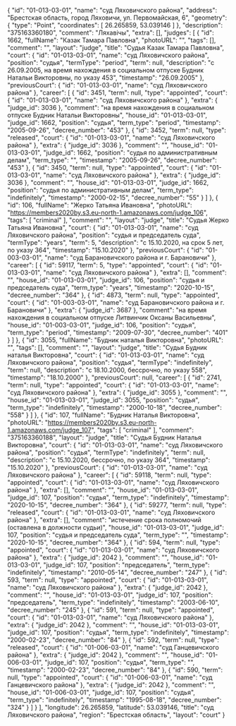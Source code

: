 {
    "id": "01-013-03-01",
    "name": "суд Ляховичского района",
    "address": "Брестская область, город Ляховичи, ул. Первомайская, 6",
    "geometry": {
        "type": "Point",
        "coordinates": [
            26.265859,
            53.039146
        ]
    },
    "description": "375163360180",
    "comment": "Ляхавічы",
    "extra": [],
    "judges": [
        {
            "id": 1662,
            "fullName": "Казак Тамара Павловна",
            "photoURL": "",
            "tags": [],
            "comment": "",
            "layout": "judge",
            "title": "Судья Казак Тамара Павловна",
            "court": {
                "id": "01-013-03-01",
                "name": "суд Ляховичского района",
                "position": "судья",
                "termType": "period",
                "term": null,
                "description": "c 26.09.2005, на время нахождения в социальном отпуске Будник Натальи Викторовны, по указу 453",
                "timestamp": "26.09.2005"
            },
            "previousCourt": {
                "id": "01-013-03-01",
                "name": "суд Ляховичского района"
            },
            "career": [
                {
                    "id": 3451,
                    "term": null,
                    "type": "appointed",
                    "court": {
                        "id": "01-013-03-01",
                        "name": "суд Ляховичского района"
                    },
                    "extra": {
                        "judge_id": 3036
                    },
                    "comment": "на время нахождения в социальном отпуске Будник Натальи Викторовны",
                    "house_id": "01-013-03-01",
                    "judge_id": 1662,
                    "position": "судья",
                    "term_type": "period",
                    "timestamp": "2005-09-26",
                    "decree_number": "453"
                },
                {
                    "id": 3452,
                    "term": null,
                    "type": "released",
                    "court": {
                        "id": "01-013-03-01",
                        "name": "суд Ляховичского района"
                    },
                    "extra": {
                        "judge_id": 3036
                    },
                    "comment": "",
                    "house_id": "01-013-03-01",
                    "judge_id": 1662,
                    "position": "судья по административным делам",
                    "term_type": "",
                    "timestamp": "2005-09-26",
                    "decree_number": "453"
                },
                {
                    "id": 3450,
                    "term": null,
                    "type": "appointed",
                    "court": {
                        "id": "01-013-03-01",
                        "name": "суд Ляховичского района"
                    },
                    "extra": {
                        "judge_id": 3036
                    },
                    "comment": "",
                    "house_id": "01-013-03-01",
                    "judge_id": 1662,
                    "position": "судья по административным делам",
                    "term_type": "indefinitely",
                    "timestamp": "2000-02-15",
                    "decree_number": "55"
                }
            ]
        },
        {
            "id": 106,
            "fullName": "Жерко Татьяна Ивановна",
            "photoURL": "https://members2020by.s3.eu-north-1.amazonaws.com/judge_106",
            "tags": [
                "criminal"
            ],
            "comment": "",
            "layout": "judge",
            "title": "Судья Жерко Татьяна Ивановна",
            "court": {
                "id": "01-013-03-01",
                "name": "суд Ляховичского района",
                "position": "судья и председатель суда",
                "termType": "years",
                "term": 5,
                "description": "c 15.10.2020, на срок 5 лет, по указу 364",
                "timestamp": "15.10.2020"
            },
            "previousCourt": {
                "id": "01-003-03-01",
                "name": "суд Барановичского района и г. Барановичи"
            },
            "career": [
                {
                    "id": 59117,
                    "term": 5,
                    "type": "appointed",
                    "court": {
                        "id": "01-013-03-01",
                        "name": "суд Ляховичского района"
                    },
                    "extra": [],
                    "comment": "",
                    "house_id": "01-013-03-01",
                    "judge_id": 106,
                    "position": "судья и председатель суда",
                    "term_type": "years",
                    "timestamp": "2020-10-15",
                    "decree_number": "364"
                },
                {
                    "id": 4873,
                    "term": null,
                    "type": "appointed",
                    "court": {
                        "id": "01-003-03-01",
                        "name": "суд Барановичского района и г. Барановичи"
                    },
                    "extra": {
                        "judge_id": 3687
                    },
                    "comment": "на время нахождения в социальном отпуске Литвинчик Оксаны Васильевны",
                    "house_id": "01-003-03-01",
                    "judge_id": 106,
                    "position": "судья",
                    "term_type": "period",
                    "timestamp": "2009-07-30",
                    "decree_number": "401"
                }
            ]
        },
        {
            "id": 3055,
            "fullName": "Будник наталья Викторовна",
            "photoURL": "",
            "tags": [],
            "comment": "",
            "layout": "judge",
            "title": "Судья Будник наталья Викторовна",
            "court": {
                "id": "01-013-03-01",
                "name": "суд Ляховичского района",
                "position": "судья",
                "termType": "indefinitely",
                "term": null,
                "description": "c 18.10.2000, бессрочно, по указу 558",
                "timestamp": "18.10.2000"
            },
            "previousCourt": null,
            "career": [
                {
                    "id": 2741,
                    "term": null,
                    "type": "appointed",
                    "court": {
                        "id": "01-013-03-01",
                        "name": "суд Ляховичского района"
                    },
                    "extra": {
                        "judge_id": 3055
                    },
                    "comment": "",
                    "house_id": "01-013-03-01",
                    "judge_id": 3055,
                    "position": "судья",
                    "term_type": "indefinitely",
                    "timestamp": "2000-10-18",
                    "decree_number": "558"
                }
            ]
        },
        {
            "id": 107,
            "fullName": "Будник Наталья Викторовна",
            "photoURL": "https://members2020by.s3.eu-north-1.amazonaws.com/judge_107",
            "tags": [
                "criminal"
            ],
            "comment": "375163360188",
            "layout": "judge",
            "title": "Судья Будник Наталья Викторовна",
            "court": {
                "id": "01-013-03-01",
                "name": "суд Ляховичского района",
                "position": "судья",
                "termType": "indefinitely",
                "term": null,
                "description": "c 15.10.2020, бессрочно, по указу 364",
                "timestamp": "15.10.2020"
            },
            "previousCourt": {
                "id": "01-013-03-01",
                "name": "суд Ляховичского района"
            },
            "career": [
                {
                    "id": 59118,
                    "term": null,
                    "type": "appointed",
                    "court": {
                        "id": "01-013-03-01",
                        "name": "суд Ляховичского района"
                    },
                    "extra": [],
                    "comment": "",
                    "house_id": "01-013-03-01",
                    "judge_id": 107,
                    "position": "судья",
                    "term_type": "indefinitely",
                    "timestamp": "2020-10-15",
                    "decree_number": "364"
                },
                {
                    "id": 59277,
                    "term": null,
                    "type": "released",
                    "court": {
                        "id": "01-013-03-01",
                        "name": "суд Ляховичского района"
                    },
                    "extra": [],
                    "comment": "истечение срока полномочий (оставлена в должности судьи)",
                    "house_id": "01-013-03-01",
                    "judge_id": 107,
                    "position": "судья и председатель суда",
                    "term_type": "",
                    "timestamp": "2020-10-15",
                    "decree_number": "364"
                },
                {
                    "id": 594,
                    "term": null,
                    "type": "appointed",
                    "court": {
                        "id": "01-013-03-01",
                        "name": "суд Ляховичского района"
                    },
                    "extra": {
                        "judge_id": 2042
                    },
                    "comment": "",
                    "house_id": "01-013-03-01",
                    "judge_id": 107,
                    "position": "председатель",
                    "term_type": "indefinitely",
                    "timestamp": "2010-05-14",
                    "decree_number": "247"
                },
                {
                    "id": 593,
                    "term": null,
                    "type": "appointed",
                    "court": {
                        "id": "01-013-03-01",
                        "name": "суд Ляховичского района"
                    },
                    "extra": {
                        "judge_id": 2042
                    },
                    "comment": "",
                    "house_id": "01-013-03-01",
                    "judge_id": 107,
                    "position": "председатель",
                    "term_type": "indefinitely",
                    "timestamp": "2003-06-10",
                    "decree_number": "245"
                },
                {
                    "id": 591,
                    "term": null,
                    "type": "appointed",
                    "court": {
                        "id": "01-013-03-01",
                        "name": "суд Ляховичского района"
                    },
                    "extra": {
                        "judge_id": 2042
                    },
                    "comment": "",
                    "house_id": "01-013-03-01",
                    "judge_id": 107,
                    "position": "судья",
                    "term_type": "indefinitely",
                    "timestamp": "2000-02-23",
                    "decree_number": "84"
                },
                {
                    "id": 592,
                    "term": null,
                    "type": "released",
                    "court": {
                        "id": "01-006-03-01",
                        "name": "суд Ганцевичского района"
                    },
                    "extra": {
                        "judge_id": 2042
                    },
                    "comment": "",
                    "house_id": "01-006-03-01",
                    "judge_id": 107,
                    "position": "судья",
                    "term_type": "",
                    "timestamp": "2000-02-23",
                    "decree_number": "84"
                },
                {
                    "id": 590,
                    "term": null,
                    "type": "appointed",
                    "court": {
                        "id": "01-006-03-01",
                        "name": "суд Ганцевичского района"
                    },
                    "extra": {
                        "judge_id": 2042
                    },
                    "comment": "",
                    "house_id": "01-006-03-01",
                    "judge_id": 107,
                    "position": "судья",
                    "term_type": "indefinitely",
                    "timestamp": "1995-08-18",
                    "decree_number": "324"
                }
            ]
        }
    ],
    "longitude": 26.265859,
    "latitude": 53.039146,
    "title": "суд Ляховичского района",
    "region": "Брестская область",
    "layout": "court"
}
